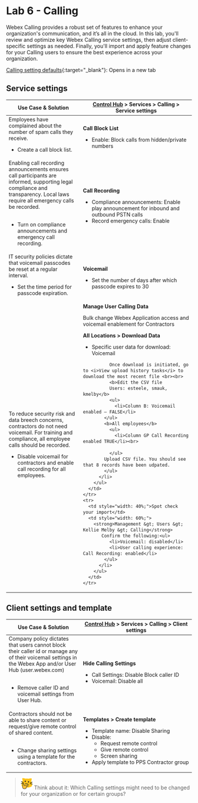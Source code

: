# Lab 6 - Calling

Webex Calling provides a robust set of features to enhance your organization's communication, and it’s all in the cloud.  In this lab, you'll review and optimize key Webex Calling service settings, then adjust client-specific settings as needed. Finally, you'll import and apply feature changes for your Calling users to ensure the best experience across your organization. 

[Calling setting defaults](template_assets/CallingSettings.pdf){:target="_blank"}: Opens in a new tab<br>
## Service settings
<table>
  <thead>
    <tr>
      <th style="width: 40%;">Use Case & Solution</th>
      <th style="width: 60%;"><a href="http://admin.webex.com/" target="_blank">Control Hub</a> &gt; Services &gt; Calling &gt; Service settings</th>
    </tr>
  </thead>
  <tbody>
    <tr>
      <td style="width: 40%;">Employees have complained about the number of spam calls they receive.<br>   <ul>
                <li> Create a call block list.</li>
                </ul>
      </td>
      <td style="width: 60%;">
        <p><strong>Call Block List</strong></p>
        <ul>
          <li>Enable: Block calls from hidden/private numbers</li>
        </ul>
      </td>
    </tr>
    <tr>
       <tr>
      <td style="width: 40%;">Enabling call recording announcements ensures call participants are informed, supporting legal compliance and transparency. Local laws require all emergency calls be recorded.<ul><br>
                <li> Turn on compliance announcements and emergency call recording.</li>
                </ul>
      </td>
      <td style="width: 60%;">
        <p><strong>Call Recording</strong></p>
        <ul>
          <li>Compliance announcements: Enable play announcement for inbound and outbound PSTN calls</li>
          <li>Record emergency calls: Enable</li>
        </ul>
      </td>
    </tr>
    <tr>
      <td style="width: 40%;">IT security policies dictate that voicemail passcodes be reset at a regular interval.<br>   <ul>
                <li> Set the time period for passcode expiration.</li>
                </ul>
      </td>
      <td style="width: 60%;">
        <p><strong>Voicemail</strong></p>
        <ul>
          <li>Set the number of days after which passcode expires to 30</li>
        </ul>
      </td>
    </tr>
      <td style="width: 40%;">To reduce security risk and data breech concerns, contractors do not need voicemail. For training and compliance, all employee calls should be recorded.<br><ul>
                <li> Disable voicemail for contractors and enable call recording for all employees.</li>
                </ul>
      </td>
      <td style="width: 60%;">
        <strong>Manage User Calling Data</strong>
            <p>Bulk change Webex Application access and voicemail enablement for Contractors</p>
              <p><b>All Locations &gt; Download Data</b></p>
<ul><li>Specific user data for download: Voicemail</li></ul>

              Once download is initiated, go to <i>View upload history tasks</i> to download the most recent file <br><br>
              <b>Edit the CSV file
              Users: esteele, smauk, kmelby</b>
              <ul>
                <li>Column B: Voicemail enabled – FALSE</li>
            </ul>
            <b>All employees</b>
              <ul>
                <li>Column GP Call Recording enabled TRUE</li><br>
            
              </ul>
            Upload CSV file. You should see that 8 records have been udpated.
            </ul>
          </li>
        </ul>
      </td>
    </tr>
    <tr>
      <td style="width: 40%;">Spot check your import</td>
      <td style="width: 60%;">
        <strong>Management &gt; Users &gt; Kellie Melby &gt; Calling</strong>
           Confirm the following:<ul>
              <li>Voicemail: disabled</li>
              <li>User calling experience: Call Recording: enabled</li>
            </ul>
          </li>
        </ul>
      </td>
    </tr>
  </tbody>
</table>

## Client settings and template
<table>
  <thead>
    <tr>
      <th style="width: 40%;"><strong>Use Case & Solution</strong></th>
      <th style="width: 60%;"><strong><a href="http://admin.webex.com/" target="_blank">Control Hub</a> &gt; Services &gt; Calling &gt; Client settings</strong></th>
    </tr>
  </thead>
  <tbody>
    <tr>
      <td style="width: 40%;">Company policy dictates that users cannot block their caller id or manage any of their voicemail settings in the Webex App and/or User Hub (user.webex.com)  <ul><br>
                <li> Remove caller ID and voicemail settings from User Hub.</li>
                </ul></td>
      <td style="width: 60%;">
        <p><strong>Hide Calling Settings</strong></p>
        <ul>
          <li>Call Settings: Disable Block caller ID</li>
          <li>Voicemail: Disable all</li>
        </ul>
      </td>
    </tr>
    <tr>
      <td style="width: 40%;">Contractors should not be able to share content or request/give remote control of shared content.  <ul><br>
                <li> Change sharing settings using a template for the contractors.</li>
                </ul></td>
      <td style="width: 60%;">
        <p><strong>Templates &gt; Create template</strong></p>
        <ul>
          <li>Template name: Disable Sharing</li>
          <li>Disable:
          <ul><li>Request remote control</li>
          <li>Give remote control</li>
          <li>Screen sharing</li>
          </ul><li>Apply template to PPS Contractor group</li>
      </td>
    </tr>
  </tbody>
</table>


>![Think About It](template_assets/thinkingcat.png) Think about it: Which Calling settings might need to be changed for your organization or for certain groups?


